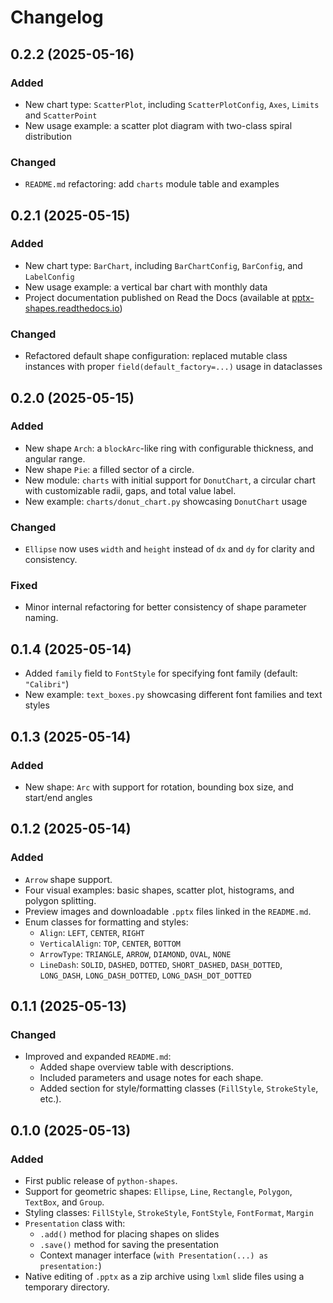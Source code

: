 # Changelog

## 0.2.2 (2025-05-16)

### Added
- New chart type: `ScatterPlot`, including `ScatterPlotConfig`, `Axes`, `Limits` and `ScatterPoint`
- New usage example: a scatter plot diagram with two-class spiral distribution

### Changed
- `README.md` refactoring: add `charts` module table and examples

## 0.2.1 (2025-05-15)

### Added
- New chart type: `BarChart`, including `BarChartConfig`, `BarConfig`, and `LabelConfig`
- New usage example: a vertical bar chart with monthly data
- Project documentation published on Read the Docs (available at [pptx-shapes.readthedocs.io](https://pptx-shapes.readthedocs.io/en/latest))

### Changed
- Refactored default shape configuration: replaced mutable class instances with proper `field(default_factory=...)` usage in dataclasses


## 0.2.0 (2025-05-15)

### Added
- New shape `Arch`: a `blockArc`-like ring with configurable thickness, and angular range.
- New shape `Pie`: a filled sector of a circle.
- New module: `charts` with initial support for `DonutChart`, a circular chart with customizable radii, gaps, and total value label.
- New example: `charts/donut_chart.py` showcasing `DonutChart` usage

### Changed
- `Ellipse` now uses `width` and `height` instead of `dx` and `dy` for clarity and consistency.

### Fixed
- Minor internal refactoring for better consistency of shape parameter naming.


## 0.1.4 (2025-05-14)

- Added `family` field to `FontStyle` for specifying font family (default: `"Calibri"`)
- New example: `text_boxes.py` showcasing different font families and text styles


## 0.1.3 (2025-05-14)

### Added
- New shape: `Arc` with support for rotation, bounding box size, and start/end angles


## 0.1.2 (2025-05-14)

### Added
- `Arrow` shape support.
- Four visual examples: basic shapes, scatter plot, histograms, and polygon splitting.
- Preview images and downloadable `.pptx` files linked in the `README.md`.
- Enum classes for formatting and styles:
  - `Align`: `LEFT`, `CENTER`, `RIGHT`
  - `VerticalAlign`: `TOP`, `CENTER`, `BOTTOM`
  - `ArrowType`: `TRIANGLE`, `ARROW`, `DIAMOND`, `OVAL`, `NONE`
  - `LineDash`: `SOLID`, `DASHED`, `DOTTED`, `SHORT_DASHED`, `DASH_DOTTED`, `LONG_DASH`, `LONG_DASH_DOTTED`, `LONG_DASH_DOT_DOTTED`


## 0.1.1 (2025-05-13)

### Changed
- Improved and expanded `README.md`:
  - Added shape overview table with descriptions.
  - Included parameters and usage notes for each shape.
  - Added section for style/formatting classes (`FillStyle`, `StrokeStyle`, etc.).


## 0.1.0 (2025-05-13)

### Added
- First public release of `python-shapes`.
- Support for geometric shapes: `Ellipse`, `Line`, `Rectangle`, `Polygon`, `TextBox`, and `Group`.
- Styling classes: `FillStyle`, `StrokeStyle`, `FontStyle`, `FontFormat`, `Margin`
- `Presentation` class with:
  - `.add()` method for placing shapes on slides
  - `.save()` method for saving the presentation
  - Context manager interface (`with Presentation(...) as presentation:`)
- Native editing of `.pptx` as a zip archive using `lxml` slide files using a temporary directory.